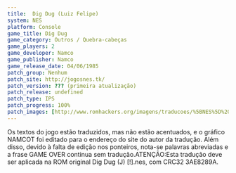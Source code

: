```yaml
---
title:  Dig Dug (Luiz Felipe)
system: NES
platform: Console
game_title: Dig Dug
game_category: Outros / Quebra-cabeças
game_players: 2
game_developer: Namco
game_publisher: Namco
game_release_date: 04/06/1985
patch_group: Nenhum
patch_site: http://jogosnes.tk/
patch_version: ??? (primeira atualização)
patch_release: undefined
patch_type: IPS
patch_progress: 100%
patch_images: [http://www.romhackers.org/imagens/traducoes/%5BNES%5D%20Dig%20Dug%20-%20Luiz%20Felipe%20-%2001.png,http://www.romhackers.org/imagens/traducoes/%5BNES%5D%20Dig%20Dug%20-%20Luiz%20Felipe%20-%2002.png,http://www.romhackers.org/imagens/traducoes/%5BNES%5D%20Dig%20Dug%20-%20Luiz%20Felipe%20-%2003.png]
---
```

Os textos do jogo estão traduzidos, mas não estão acentuados, e o gráfico NAMCOT foi editado para o endereço do site do autor da tradução. Além disso, devido à falta de edição nos ponteiros, nota-se palavras abreviadas e a frase GAME OVER continua sem tradução.ATENÇÃO:Esta tradução deve ser aplicada na ROM original Dig Dug (J) [!].nes, com CRC32 3AE8289A.